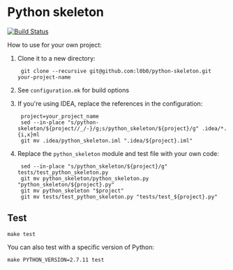 Python skeleton
===

[![Build Status](https://travis-ci.org/l0b0/python-skeleton.svg)](https://travis-ci.org/l0b0/python-skeleton)

How to use for your own project:

1. Clone it to a new directory:

        git clone --recursive git@github.com:l0b0/python-skeleton.git your-project-name
1. See `configuration.mk` for build options
1. If you're using IDEA, replace the references in the configuration:

        project=your_project_name
        sed --in-place "s/python-skeleton/${project//_/-}/g;s/python_skeleton/${project}/g" .idea/*.{i,x}ml
        git mv .idea/python_skeleton.iml ".idea/${project}.iml"
1. Replace the `python_skeleton` module and test file with your own code:

        sed --in-place "s/python_skeleton/${project}/g" tests/test_python_skeleton.py
        git mv python_skeleton/python_skeleton.py "python_skeleton/${project}.py"
        git mv python_skeleton "$project"
        git mv tests/test_python_skeleton.py "tests/test_${project}.py"

Test
---

    make test

You can also test with a specific version of Python:

    make PYTHON_VERSION=2.7.11 test
